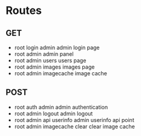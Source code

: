 # Routes

## GET

- root login admin          admin login page
- root admin                admin panel
- root admin users          users page
- root admin images         images page
- root admin imagecache     image cache

## POST

- root auth admin               admin authentication
- root admin logout             admin logout
- root admin api userinfo       admin userinfo api point
- root admin imagecache clear   clear image cache
